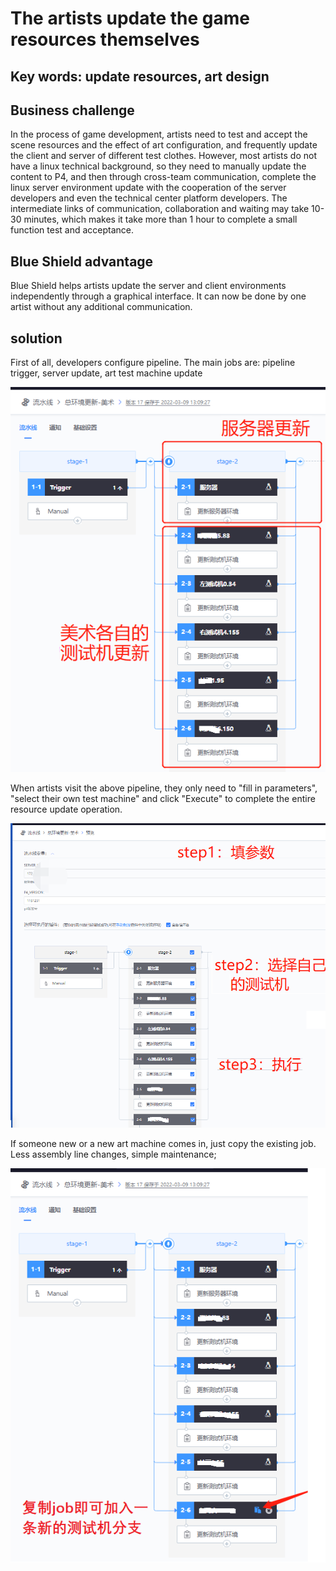 # The artists update the game resources themselves

## Key words: update resources, art design

## Business challenge

In the process of game development, artists need to test and accept the scene resources and the effect of art configuration, and frequently update the client and server of different test clothes. However, most artists do not have a linux technical background, so they need to manually update the content to P4, and then through cross-team communication, complete the linux server environment update with the cooperation of the server developers and even the technical center platform developers. The intermediate links of communication, collaboration and waiting may take 10-30 minutes, which makes it take more than 1 hour to complete a small function test and acceptance.

## Blue Shield advantage

Blue Shield helps artists update the server and client environments independently through a graphical interface. It can now be done by one artist without any additional communication.

## solution

First of all, developers configure pipeline. The main jobs are: pipeline trigger, server update, art test machine update



![](../../.gitbook/assets/scene-arts-upload-resources-a.png)

When artists visit the above pipeline, they only need to "fill in parameters", "select their own test machine" and click "Execute" to complete the entire resource update operation.



![](../../.gitbook/assets/scene-arts-upload-resources-b.png)



If someone new or a new art machine comes in, just copy the existing job. Less assembly line changes, simple maintenance;



![图1](../../.gitbook/assets/scene-arts-upload-resources-c.png)
